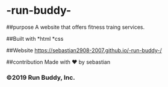 # -run-buddy-

##purpose
A website that offers fitness traing services.

##Built with
*html
*css

##Website
https://sebastian2908-2007.github.io/-run-buddy-/

##contribution
Made with ❤️ by sebastian

### ©️2019 Run Buddy, Inc.

